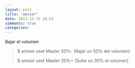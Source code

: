 ```yaml
---
layout: post
title: "amixer"
date: 2013-12-15 18:51
comments: true
categories: 
---
```

Bajar el volumen

>$ amixer sset Master 50%-   (Bajar un 50% del volumen)

>$ amixer sset Master 30%+  (Sube un 30% el volumen)

